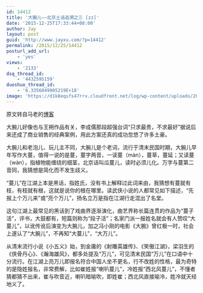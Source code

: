 ```yaml
---
id: 14412
title: '大腕儿——北京土话追溯之三 [zz]'
date: '2015-12-25T17:33:44+08:00'
author: Jay
layout: post
guid: 'http://www.jayxu.com/?p=14412'
permalink: /2015/12/25/14412
posturl_add_url:
    - 'yes'
views:
    - '2133'
dsq_thread_id:
    - '4432595159'
duoshuo_thread_id:
    - '6.3356049905219E+18'
image: 'https://d1k8eqsfs47rrv.cloudfront.net/log/wp-content/uploads/2015/12/142611.18420373.jpg'
---
```


原文转自马老的<a href="http://blog.sina.com.cn/s/blog_5054769e0102wj0b.html" target="_blank">博客</a>

大腕儿好像也与王朔作品有关，李成儒那段超强台词“只求最贵，不求最好”据说后来还成了商业销售的经典案例，用此方案还真的成功忽悠了许多土豪。

大腕儿和老泡儿、玩儿主不同，大腕儿是个老词，流行于清末民国时期，大腕儿早年写作大蔓，值得一说的是蔓，蔓字两音，一读蔓（màn），蔓草，蔓延；又读蔓（wàn），指植物能缠绕的细茎，北京话叫瓜蔓儿，读时必须儿化。万字与蔓第二音同，我猜想是简化而不发生歧义。

“蔓儿”在江湖上本是黑话，指姓氏，没有书上解释过此词来由，我猜想有蔓就有枝，有枝就有根，这就是说你的根在哪里。读武侠小说的人都常见如下描述，“先报上个万儿来”或“亮个万儿”，扬名立万是指在江湖行走混出了名堂。

这句江湖上最常见的黑话到了戏曲界逐渐演化，曲艺界称长篇连贯的作品为“蔓子活”，评书，大鼓都有，短篇则称为“段子活”；名家门派一报姓名就会有人赞叹“大蔓儿”，以讹传讹后演变为大腕儿，加之冯小刚的电影《大腕》曾红极一时，社会上遂认了“大腕儿”，不再知“大蔓儿”，“大万儿”。

从清末流行小说《小五义》始，到金庸的《射雕英雄传》、《笑傲江湖》，梁羽生的《侠骨丹心》、《瀚海雄风》，都多处提及“万儿”，可见清末民国“万儿”在口语中十分流行。在江湖上亮万儿即报名符合中国人坐不更名，行不改姓的性格，最为奇特的是隐姓报名，非常费解，比如崔姓报“喇叭蔓儿”，冷姓报“西北风蔓儿”，不懂者猜都猜不出来，崔与吹音近，喇叭暗喻吹，即姓崔；西北风直接喻冷，姓冷就天经地义了。